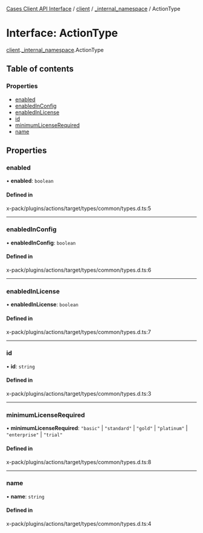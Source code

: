 [Cases Client API Interface](../README.md) / [client](../modules/client.md) / [\_internal\_namespace](../modules/client._internal_namespace.md) / ActionType

# Interface: ActionType

[client](../modules/client.md).[_internal_namespace](../modules/client._internal_namespace.md).ActionType

## Table of contents

### Properties

- [enabled](client._internal_namespace.ActionType.md#enabled)
- [enabledInConfig](client._internal_namespace.ActionType.md#enabledinconfig)
- [enabledInLicense](client._internal_namespace.ActionType.md#enabledinlicense)
- [id](client._internal_namespace.ActionType.md#id)
- [minimumLicenseRequired](client._internal_namespace.ActionType.md#minimumlicenserequired)
- [name](client._internal_namespace.ActionType.md#name)

## Properties

### enabled

• **enabled**: `boolean`

#### Defined in

x-pack/plugins/actions/target/types/common/types.d.ts:5

___

### enabledInConfig

• **enabledInConfig**: `boolean`

#### Defined in

x-pack/plugins/actions/target/types/common/types.d.ts:6

___

### enabledInLicense

• **enabledInLicense**: `boolean`

#### Defined in

x-pack/plugins/actions/target/types/common/types.d.ts:7

___

### id

• **id**: `string`

#### Defined in

x-pack/plugins/actions/target/types/common/types.d.ts:3

___

### minimumLicenseRequired

• **minimumLicenseRequired**: ``"basic"`` \| ``"standard"`` \| ``"gold"`` \| ``"platinum"`` \| ``"enterprise"`` \| ``"trial"``

#### Defined in

x-pack/plugins/actions/target/types/common/types.d.ts:8

___

### name

• **name**: `string`

#### Defined in

x-pack/plugins/actions/target/types/common/types.d.ts:4
